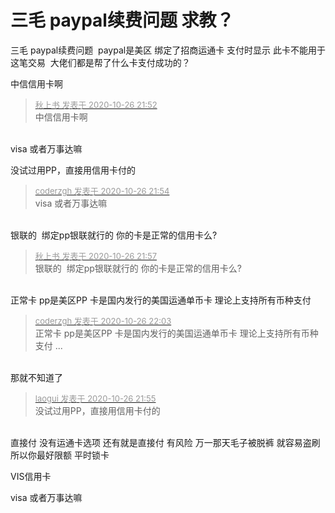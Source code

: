 # 三毛 paypal续费问题 求教？


三毛 paypal续费问题&nbsp;&nbsp;paypal是美区 绑定了招商运通卡 支付时显示 此卡不能用于这笔交易&nbsp;&nbsp;大佬们都是帮了什么卡支付成功的？

中信信用卡啊

<div class="quote"><blockquote><font size="2"><a href="https://www.hostloc.com/forum.php?mod=redirect&amp;goto=findpost&amp;pid=9356228&amp;ptid=758751" target="_blank"><font color="#999999">秋上书 发表于 2020-10-26 21:52</font></a></font><br />
中信信用卡啊</blockquote></div><br />
visa 或者万事达嘛

没试过用PP，直接用信用卡付的

<div class="quote"><blockquote><font size="2"><a href="https://www.hostloc.com/forum.php?mod=redirect&amp;goto=findpost&amp;pid=9356235&amp;ptid=758751" target="_blank"><font color="#999999">coderzgh 发表于 2020-10-26 21:54</font></a></font><br />
visa 或者万事达嘛</blockquote></div><br />
银联的&nbsp;&nbsp;绑定pp银联就行的 你的卡是正常的信用卡么?

<div class="quote"><blockquote><font size="2"><a href="https://www.hostloc.com/forum.php?mod=redirect&amp;goto=findpost&amp;pid=9356246&amp;ptid=758751" target="_blank"><font color="#999999">秋上书 发表于 2020-10-26 21:57</font></a></font><br />
银联的&nbsp;&nbsp;绑定pp银联就行的 你的卡是正常的信用卡么?</blockquote></div><br />
正常卡 pp是美区PP 卡是国内发行的美国运通单币卡 理论上支持所有币种支付

<div class="quote"><blockquote><font size="2"><a href="https://www.hostloc.com/forum.php?mod=redirect&amp;goto=findpost&amp;pid=9356288&amp;ptid=758751" target="_blank"><font color="#999999">coderzgh 发表于 2020-10-26 22:03</font></a></font><br />
正常卡 pp是美区PP 卡是国内发行的美国运通单币卡 理论上支持所有币种支付 ...</blockquote></div><br />
那就不知道了

<div class="quote"><blockquote><font size="2"><a href="https://www.hostloc.com/forum.php?mod=redirect&amp;goto=findpost&amp;pid=9356240&amp;ptid=758751" target="_blank"><font color="#999999">laogui 发表于 2020-10-26 21:55</font></a></font><br />
没试过用PP，直接用信用卡付的</blockquote></div><br />
直接付 没有运通卡选项 还有就是直接付 有风险 万一那天毛子被脱裤 就容易盗刷 所以你最好限额 平时锁卡

VIS信用卡

 visa 或者万事达嘛
